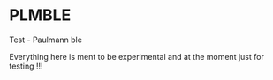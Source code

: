 # PLMBLE
Test - Paulmann ble

Everything here is ment to be experimental and at the moment just for testing !!!
